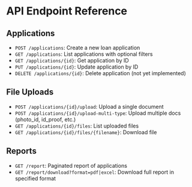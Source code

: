 # API Endpoint Reference

## Applications

- `POST /applications`: Create a new loan application
- `GET /applications`: List applications with optional filters
- `GET /applications/{id}`: Get application by ID
- `PUT /applications/{id}`: Update application by ID
- `DELETE /applications/{id}`: Delete application (not yet implemented)

## File Uploads

- `POST /applications/{id}/upload`: Upload a single document
- `POST /applications/{id}/upload-multi-type`: Upload multiple docs (photo_id, id_proof, etc.)
- `GET /applications/{id}/files`: List uploaded files
- `GET /applications/{id}/files/{filename}`: Download file

## Reports

- `GET /report`: Paginated report of applications
- `GET /report/download?format=pdf|excel`: Download full report in specified format
